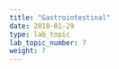 ```yaml
---
title: "Gastrointestinal"
date: 2018-01-29
type: lab_topic
lab_topic_number: 7
weight: 7
---
```

<div class="entrybody">
</div>
